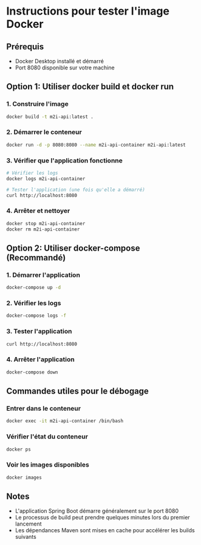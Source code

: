 # Instructions pour tester l'image Docker

## Prérequis
- Docker Desktop installé et démarré
- Port 8080 disponible sur votre machine

## Option 1: Utiliser docker build et docker run

### 1. Construire l'image
```bash
docker build -t m2i-api:latest .
```

### 2. Démarrer le conteneur
```bash
docker run -d -p 8080:8080 --name m2i-api-container m2i-api:latest
```

### 3. Vérifier que l'application fonctionne
```bash
# Vérifier les logs
docker logs m2i-api-container

# Tester l'application (une fois qu'elle a démarré)
curl http://localhost:8080
```

### 4. Arrêter et nettoyer
```bash
docker stop m2i-api-container
docker rm m2i-api-container
```

## Option 2: Utiliser docker-compose (Recommandé)

### 1. Démarrer l'application
```bash
docker-compose up -d
```

### 2. Vérifier les logs
```bash
docker-compose logs -f
```

### 3. Tester l'application
```bash
curl http://localhost:8080
```

### 4. Arrêter l'application
```bash
docker-compose down
```

## Commandes utiles pour le débogage

### Entrer dans le conteneur
```bash
docker exec -it m2i-api-container /bin/bash
```

### Vérifier l'état du conteneur
```bash
docker ps
```

### Voir les images disponibles
```bash
docker images
```

## Notes
- L'application Spring Boot démarre généralement sur le port 8080
- Le processus de build peut prendre quelques minutes lors du premier lancement
- Les dépendances Maven sont mises en cache pour accélérer les builds suivants
